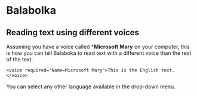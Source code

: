 # Balabolka

## Reading text using different voices

Assuming you have a voice called ***Microsoft Mary** on your computer, this is how you can tell Balaboka to read text with a different voice than the rest of the text.

    <voice required="Name=Microsoft Mary">This is the English text.</voice>

You can select any other language available in the drop-down menu.